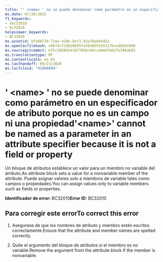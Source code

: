 ```yaml
---
title: "' <name> ' no se puede denominar como parámetro en un especificador de atributo porque no es un campo ni una propiedad"
ms.date: 07/20/2015
f1_keywords:
- vbc32010
- bc32010
helpviewer_keywords:
- BC32010
ms.assetid: bfa68729-71ea-410e-bef1-83a7dab44d2a
ms.openlocfilehash: e4bf4cf1db30b95fa56a9553e5317bcedb0a5908
ms.sourcegitcommit: bf5c5850654187705bc94cc40ebfb62fe346ab02
ms.translationtype: MT
ms.contentlocale: es-ES
ms.lasthandoff: 09/23/2020
ms.locfileid: "91094894"
---
```

# <a name="name-cannot-be-named-as-a-parameter-in-an-attribute-specifier-because-it-is-not-a-field-or-property"></a><span data-ttu-id="666b5-102">' \<name> ' no se puede denominar como parámetro en un especificador de atributo porque no es un campo ni una propiedad</span><span class="sxs-lookup"><span data-stu-id="666b5-102">'\<name>' cannot be named as a parameter in an attribute specifier because it is not a field or property</span></span>

<span data-ttu-id="666b5-103">Un bloque de atributos establece un valor para un miembro no variable del atributo.</span><span class="sxs-lookup"><span data-stu-id="666b5-103">An attribute block sets a value for a nonvariable member of the attribute.</span></span> <span data-ttu-id="666b5-104">Puede asignar valores solo a miembros de variable tales como campos o propiedades.</span><span class="sxs-lookup"><span data-stu-id="666b5-104">You can assign values only to variable members such as fields or properties.</span></span>  
  
 <span data-ttu-id="666b5-105">**Identificador de error:** BC32010</span><span class="sxs-lookup"><span data-stu-id="666b5-105">**Error ID:** BC32010</span></span>  
  
## <a name="to-correct-this-error"></a><span data-ttu-id="666b5-106">Para corregir este error</span><span class="sxs-lookup"><span data-stu-id="666b5-106">To correct this error</span></span>  
  
1. <span data-ttu-id="666b5-107">Asegúrese de que los nombres de atributo y miembro estén escritos correctamente.</span><span class="sxs-lookup"><span data-stu-id="666b5-107">Ensure that the attribute and member names are spelled correctly.</span></span>  
  
2. <span data-ttu-id="666b5-108">Quite el argumento del bloque de atributos si el miembro es no variable.</span><span class="sxs-lookup"><span data-stu-id="666b5-108">Remove the argument from the attribute block if the member is nonvariable.</span></span>  
